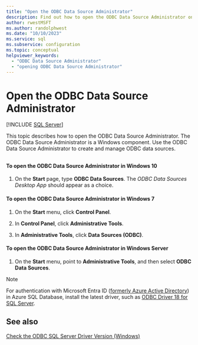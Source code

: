 ```yaml
---
title: "Open the ODBC Data Source Administrator"
description: Find out how to open the ODBC Data Source Administrator on various operating systems. You can use this Windows component to create and manage ODBC data sources.
author: rwestMSFT
ms.author: randolphwest
ms.date: "10/10/2023"
ms.service: sql
ms.subservice: configuration
ms.topic: conceptual
helpviewer_keywords:
  - "ODBC Data Source Administrator"
  - "opening ODBC Data Source Administrator"
---
```

# Open the ODBC Data Source Administrator
 [!INCLUDE [SQL Server](../../includes/applies-to-version/sqlserver.md)]

  This topic describes how to open the ODBC Data Source Administrator. The ODBC Data Source Administrator is a Windows component. Use the ODBC Data Source Administrator to create and manage ODBC data sources.  
  
##  <a name="SSMSProcedure"></a>  

#### To open the ODBC Data Source Administrator in Windows 10   

1.  On the **Start** page, type **ODBC Data Sources**. The *ODBC Data Sources Desktop App* should appear as a choice. 

  
#### To open the ODBC Data Source Administrator in Windows 7  
  
1.  On the **Start** menu, click **Control Panel**.  
  
2.  In **Control Panel**, click **Administrative Tools**.  
  
3.  In **Administrative Tools**, click **Data Sources (ODBC)**.  


#### To open the ODBC Data Source Administrator in Windows Server 
  
1.  On the **Start** menu, point to **Administrative Tools**, and then select **ODBC Data Sources**.  


> [!NOTE]  
> For authentication with Microsoft Entra ID ([formerly Azure Active Directory](/entra/fundamentals/new-name)) in Azure SQL Database, install the latest driver, such as [ODBC Driver 18 for SQL Server](../../connect/odbc/download-odbc-driver-for-sql-server.md).


  
## See also  
 [Check the ODBC SQL Server Driver Version &#40;Windows&#41;](../../database-engine/configure-windows/check-the-odbc-sql-server-driver-version-windows.md)  
  
